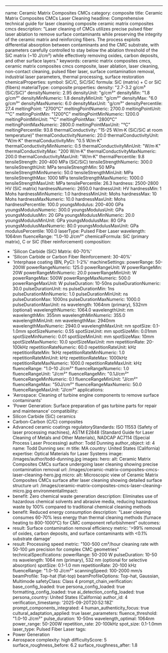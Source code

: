 ---
name: Ceramic Matrix Composites CMCs
category: composite
title: Ceramic Matrix Composites CMCs Laser Cleaning
headline: Comprehensive technical guide for laser cleaning composite ceramic matrix
  composites cmcs
description: "Laser cleaning of CMCs utilizes precise pulsed fiber laser ablation to remove surface contaminants while preserving the integrity of the ceramic matrix and reinforcing fibers. The process exploits differential absorption between contaminants and the CMC substrate, with parameters carefully controlled to stay below the ablation threshold of the SiC matrix (~10 J/cm²) while effectively removing oxides, carbon deposits, and other surface layers."
keywords: ceramic matrix composites cmcs, ceramic matrix composites cmcs composite,
  laser ablation, laser cleaning, non-contact cleaning, pulsed fiber laser, surface
  contamination removal, industrial laser parameters, thermal processing, surface
  restoration
chemicalProperties:
  symbol: SiC/C, SiC/SiC
  formula: SiC (matrix) + C or SiC (fibers)
  materialType: composite
properties:
  density: "2.7-3.2 g/cm³ (SiC/SiC)"
  densityNumeric: 2.95
  densityUnit: "g/cm³"
  densityMin: "1.8 g/cm³"
  densityMinNumeric: 1.8
  densityMinUnit: "g/cm³"
  densityMax: "6.0 g/cm³"
  densityMaxNumeric: 6.0
  densityMaxUnit: "g/cm³"
  densityPercentile: 27.4
  meltingPoint: "2700°C"
  meltingPointNumeric: 2700.0
  meltingPointUnit: "°C"
  meltingPointMin: "1200°C"
  meltingPointMinNumeric: 1200.0
  meltingPointMinUnit: "°C"
  meltingPointMax: "2800°C"
  meltingPointMaxNumeric: 2800.0
  meltingPointMaxUnit: "°C"
  meltingPercentile: 93.8
  thermalConductivity: "15-25 W/m·K (SiC/SiC at room temperature)"
  thermalConductivityNumeric: 20.0
  thermalConductivityUnit: "W/m·K"
  thermalConductivityMin: "0.5 W/m·K"
  thermalConductivityMinNumeric: 0.5
  thermalConductivityMinUnit: "W/m·K"
  thermalConductivityMax: "200 W/m·K"
  thermalConductivityMaxNumeric: 200.0
  thermalConductivityMaxUnit: "W/m·K"
  thermalPercentile: 9.8
  tensileStrength: 200-400 MPa (SiC/SiC)
  tensileStrengthNumeric: 300.0
  tensileStrengthUnit: MPa
  tensileStrengthMin: 50 MPa
  tensileStrengthMinNumeric: 50.0
  tensileStrengthMinUnit: MPa
  tensileStrengthMax: 1000 MPa
  tensileStrengthMaxNumeric: 1000.0
  tensileStrengthMaxUnit: MPa
  tensilePercentile: 26.3
  hardness: 2500-2800 HV (SiC matrix)
  hardnessNumeric: 2650.0
  hardnessUnit: HV
  hardnessMin: 1 Mohs
  hardnessMinNumeric: 1.0
  hardnessMinUnit: Mohs
  hardnessMax: 10 Mohs
  hardnessMaxNumeric: 10.0
  hardnessMaxUnit: Mohs
  hardnessPercentile: 100.0
  youngsModulus: 200-400 GPa
  youngsModulusNumeric: 300.0
  youngsModulusUnit: GPa
  youngsModulusMin: 20 GPa
  youngsModulusMinNumeric: 20.0
  youngsModulusMinUnit: GPa
  youngsModulusMax: 80 GPa
  youngsModulusMaxNumeric: 80.0
  youngsModulusMaxUnit: GPa
  modulusPercentile: 100.0
  laserType: Pulsed Fiber Laser
  wavelength: 1064nm
  fluenceRange: "1.0–10 J/cm²"
  chemicalFormula: SiC (primary matrix), C or SiC (fiber reinforcement)
composition:
- 'Silicon Carbide (SiC) Matrix: 60-70%'
- 'Silicon Carbide or Carbon Fiber Reinforcement: 30-40%'
- 'Interphase coating (BN, PyC): 1-2%'
machineSettings:
  powerRange: 50-200W
  powerRangeNumeric: 125.0
  powerRangeUnit: W
  powerRangeMin: 20W
  powerRangeMinNumeric: 20.0
  powerRangeMinUnit: W
  powerRangeMax: 500W
  powerRangeMaxNumeric: 500.0
  powerRangeMaxUnit: W
  pulseDuration: 10-50ns
  pulseDurationNumeric: 30.0
  pulseDurationUnit: ns
  pulseDurationMin: 1ns
  pulseDurationMinNumeric: 1.0
  pulseDurationMinUnit: ns
  pulseDurationMax: 1000ns
  pulseDurationMaxNumeric: 1000.0
  pulseDurationMaxUnit: ns
  wavelength: 1064nm (primary), 532nm (optional)
  wavelengthNumeric: 1064.0
  wavelengthUnit: nm
  wavelengthMin: 355nm
  wavelengthMinNumeric: 355.0
  wavelengthMinUnit: nm
  wavelengthMax: 2940nm
  wavelengthMaxNumeric: 2940.0
  wavelengthMaxUnit: nm
  spotSize: 0.1-1.0mm
  spotSizeNumeric: 0.55
  spotSizeUnit: mm
  spotSizeMin: 0.01mm
  spotSizeMinNumeric: 0.01
  spotSizeMinUnit: mm
  spotSizeMax: 10mm
  spotSizeMaxNumeric: 10.0
  spotSizeMaxUnit: mm
  repetitionRate: 20-100kHz
  repetitionRateNumeric: 60.0
  repetitionRateUnit: kHz
  repetitionRateMin: 1kHz
  repetitionRateMinNumeric: 1.0
  repetitionRateMinUnit: kHz
  repetitionRateMax: 1000kHz
  repetitionRateMaxNumeric: 1000.0
  repetitionRateMaxUnit: kHz
  fluenceRange: "1.0–10 J/cm²"
  fluenceRangeNumeric: 1.0
  fluenceRangeUnit: "J/cm²"
  fluenceRangeMin: "0.1J/cm²"
  fluenceRangeMinNumeric: 0.1
  fluenceRangeMinUnit: "J/cm²"
  fluenceRangeMax: "50J/cm²"
  fluenceRangeMaxNumeric: 50.0
  fluenceRangeMaxUnit: "J/cm²"
applications:
- 'Aerospace: Cleaning of turbine engine components to remove surface contaminants'
- 'Power Generation: Surface preparation of gas turbine parts for repair and maintenance'
compatibility:
- Silicon Carbide (SiC) ceramics
- Carbon-Carbon (C/C) composites
- Advanced ceramic coatings
regulatoryStandards: ISO 11553 (Safety of laser processing machines), ASTM E2848 (Standard
  Guide for Laser Cleaning of Metals and Other Materials), NADCAP AC7114 (Special
  Process Laser Processing)
author: Todd Dunning
author_object:
  id: 4
  name: Todd Dunning
  sex: m
  title: MA
  country: United States (California)
  expertise: Optical Materials for Laser Systems
  image: /images/author/todd-dunning.jpg
images:
  hero:
    alt: Ceramic Matrix Composites CMCs surface undergoing laser cleaning showing
      precise contamination removal
    url: /images/ceramic-matrix-composites-cmcs-laser-cleaning-hero.jpg
  micro:
    alt: Microscopic view of Ceramic Matrix Composites CMCs surface after laser cleaning
      showing detailed surface structure
    url: /images/ceramic-matrix-composites-cmcs-laser-cleaning-micro.jpg
environmentalImpact:
- benefit: Zero chemical waste generation
  description: Eliminates use of hazardous chemical solvents and abrasive media, reducing
    hazardous waste by 100% compared to traditional chemical cleaning methods
- benefit: Reduced energy consumption
  description: "Laser cleaning consumes 60-70% less energy than thermal cleaning methods (furnace heating to 800-1000°C) for CMC component refurbishment"
outcomes:
- result: Surface contamination removal efficiency
  metric: '>99% removal of oxides, carbon deposits, and surface contaminants with
    <0.1% substrate damage'
- result: Processing speed
  metric: "100-500 cm²/hour cleaning rate with 50-100 μm precision for complex CMC geometries"
technicalSpecifications:
  powerRange: 50-200 W
  pulseDuration: 10-50 ns
  wavelength: 1064 nm (primary), 532 nm (optional for selective absorption)
  spotSize: 0.1-1.0 mm
  repetitionRate: 20-100 kHz
  fluenceRange: "1.0–10 J/cm²"
  scanningSpeed: 100-2000 mm/s
  beamProfile: Top-hat (flat-top)
  beamProfileOptions: Top-hat, Gaussian, Multimode
  safetyClass: Class 4
prompt_chain_verification:
  base_config_loaded: true
  persona_config_loaded: true
  formatting_config_loaded: true
  ai_detection_config_loaded: true
  persona_country: United States (California)
  author_id: 4
  verification_timestamp: '2025-09-20T20:52:18Z'
  prompt_components_integrated: 4
  human_authenticity_focus: true
  cultural_adaptation_applied: true
laser_parameters:
  fluence_threshold: "1.0–10 J/cm²"
  pulse_duration: 10-50ns
  wavelength_optimal: 1064nm
  power_range: 50-200W
  repetition_rate: 20-100kHz
  spot_size: 0.1-1.0mm
  laser_type: Pulsed Fiber Laser
tags:
- Power Generation
- Aerospace
complexity: high
difficultyScore: 5
surface_roughness_before: 6.2
surface_roughness_after: 1.8
